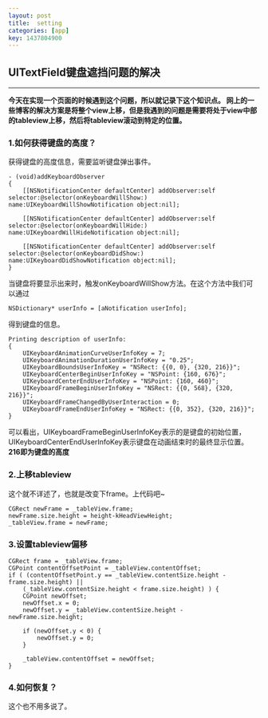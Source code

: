 ```yaml
---
layout: post
title:  setting
categories: [app]
key: 1437804900
---
```


## UITextField键盘遮挡问题的解决

----------------------------------------
**今天在实现一个页面的时候遇到这个问题，所以就记录下这个知识点。
网上的一些博客的解决方案是将整个view上移，但是我遇到的问题是需要将处于view中部的tableview上移，然后将tableview滚动到特定的位置。**


### 1.如何获得键盘的高度？

获得键盘的高度信息，需要监听键盘弹出事件。

```
- (void)addKeyboardObserver
{
    [[NSNotificationCenter defaultCenter] addObserver:self selector:@selector(onKeyboardWillShow:) name:UIKeyboardWillShowNotification object:nil];
    
    [[NSNotificationCenter defaultCenter] addObserver:self selector:@selector(onKeyboardWillHide:) name:UIKeyboardWillHideNotification object:nil];
    
    [[NSNotificationCenter defaultCenter] addObserver:self selector:@selector(onKeyboardDidShow:) name:UIKeyboardDidShowNotification object:nil];
}
```

当键盘将要显示出来时，触发onKeyboardWillShow方法。在这个方法中我们可以通过

```
NSDictionary* userInfo = [aNotification userInfo];
```
得到键盘的信息。

```
Printing description of userInfo:
{
    UIKeyboardAnimationCurveUserInfoKey = 7;
    UIKeyboardAnimationDurationUserInfoKey = "0.25";
    UIKeyboardBoundsUserInfoKey = "NSRect: {{0, 0}, {320, 216}}";
    UIKeyboardCenterBeginUserInfoKey = "NSPoint: {160, 676}";
    UIKeyboardCenterEndUserInfoKey = "NSPoint: {160, 460}";
    UIKeyboardFrameBeginUserInfoKey = "NSRect: {{0, 568}, {320, 216}}";
    UIKeyboardFrameChangedByUserInteraction = 0;
    UIKeyboardFrameEndUserInfoKey = "NSRect: {{0, 352}, {320, 216}}";
}
```
可以看出，UIKeyboardFrameBeginUserInfoKey表示的是键盘的初始位置，UIKeyboardCenterEndUserInfoKey表示键盘在动画结束时的最终显示位置。**216即为键盘的高度**

### 2.上移tableview

这个就不详述了，也就是改变下frame。上代码吧~

```
CGRect newFrame = _tableView.frame;
newFrame.size.height = height-kHeadViewHeight;
_tableView.frame = newFrame;
```

### 3.设置tableview偏移

```
CGRect frame = _tableView.frame;
CGPoint contentOffsetPoint = _tableView.contentOffset;
if ( (contentOffsetPoint.y == _tableView.contentSize.height - frame.size.height) ||
    (_tableView.contentSize.height < frame.size.height) ) {
    CGPoint newOffset;
    newOffset.x = 0;
    newOffset.y = _tableView.contentSize.height - newFrame.size.height;
    
    if (newOffset.y < 0) {
        newOffset.y = 0;
    }
    
    _tableView.contentOffset = newOffset;
}

```

### 4.如何恢复？

这个也不用多说了。






